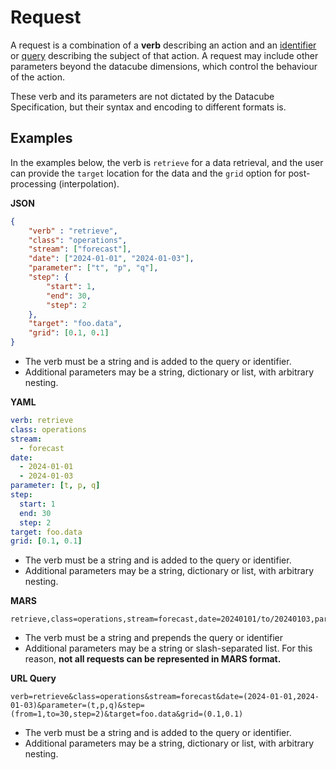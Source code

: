 # Request

A request is a combination of a **verb** describing an action and an [identifier](identifier.md) or [query](query.md) describing the subject of that action. A request may include other parameters beyond the datacube dimensions, which control the behaviour of the action.

These verb and its parameters are not dictated by the Datacube Specification, but their syntax and encoding to different formats is.

## Examples

In the examples below, the verb is `retrieve` for a data retrieval, and the user can provide the `target` location for the data and the `grid` option for post-processing (interpolation).

**JSON**
```JSON
{
    "verb" : "retrieve",
    "class": "operations",
    "stream": ["forecast"],
    "date": ["2024-01-01", "2024-01-03"],
    "parameter": ["t", "p", "q"],
    "step": {
        "start": 1,
        "end": 30,
        "step": 2
    },
    "target": "foo.data",
    "grid": [0.1, 0.1]
}
```
* The verb must be a string and is added to the query or identifier.
* Additional parameters may be a string, dictionary or list, with arbitrary nesting.

**YAML**
```YAML
verb: retrieve
class: operations
stream: 
  - forecast
date:
  - 2024-01-01
  - 2024-01-03
parameter: [t, p, q]
step:
  start: 1
  end: 30
  step: 2
target: foo.data
grid: [0.1, 0.1]
```

* The verb must be a string and is added to the query or identifier.
* Additional parameters may be a string, dictionary or list, with arbitrary nesting.

**MARS**
```
retrieve,class=operations,stream=forecast,date=20240101/to/20240103,parameter=t/p/q,step=1/to/30/by/2,target=foo.data,grid=0.1/0.1
```
* The verb must be a string and prepends the query or identifier
* Additional parameters may be a string or slash-separated list. For this reason, **not all requests can be represented in MARS format.**

**URL Query**
```
verb=retrieve&class=operations&stream=forecast&date=(2024-01-01,2024-01-03)&parameter=(t,p,q)&step=(from=1,to=30,step=2)&target=foo.data&grid=(0.1,0.1)
```
* The verb must be a string and is added to the query or identifier.
* Additional parameters may be a string, dictionary or list, with arbitrary nesting.